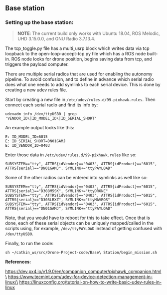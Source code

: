 ## Base station
### Setting up the base station:
>**NOTE**: The current build only works with Ubuntu 18.04, ROS Melodic, UHD 3.15.0.0, and GNU Radio 3.7.13.4.

The tcp_toggle.py file has a multi_usrp block which writes data via tcp loopback to the open-loop-accept-tcp.py file which has a ROS node built-in. 
ROS node looks for drone position, begins saving data from tcp, and triggers the payload computer. 

There are multiple serial radios that are used for enabling the autonomy pipeline. To avoid confusion, and to
define in advance which serial radio does what one needs to add symlinks to each serial device. This is done by creating a new udev rules file. 

Start by creating a new file in `/etc/udev/rules.d/99-pixhawk.rules`. Then connect each serial radio and find its info by:
```
udevadm info /dev/ttyUSB0 | grep 'VENDOR_ID\|ID_MODEL_ID\|ID_SERIAL_SHORT'
```
An example output looks like this:
```
E: ID_MODEL_ID=6015
E: ID_SERIAL_SHORT=DN01GAMJ
E: ID_VENDOR_ID=0403
```
Enter those data in `/etc/udev/rules.d/99-pixhawk.rules` like so:
```
SUBSYSTEM=="tty", ATTRS{idVendor}=="0403", ATTRS{idProduct}=="6015", ATTRS{serial}=="DN01GAMJ", SYMLINK+="ttyPAYLOAD"
```
Some of the other radios can be entered into symlinks as well like so:
```
SUBSYSTEM=="tty", ATTRS{idVendor}=="0403", ATTRS{idProduct}=="6015", ATTRS{serial}=="D308M5SK", SYMLINK+="ttyDRONE"
SUBSYSTEM=="tty", ATTRS{idVendor}=="0403", ATTRS{idProduct}=="6015", ATTRS{serial}=="D308LRXZ", SYMLINK+="ttyMAVROS"
SUBSYSTEM=="tty", ATTRS{idVendor}=="0403", ATTRS{idProduct}=="6015", ATTRS{serial}=="DN01GAMJ", SYMLINK+="ttyPAYLOAD"
```
Note, that you would have to reboot for this to take effect. Once that is done, each of these serial objects can be uniquely mapped/called in the scripts using, for example, `/dev/ttyPAYLOAD` instead of getting confused with `/dev/ttyUSB0`.

Finally, to run the code:
```
sh ~/catkin_ws/src/Drone-Project-code/Base\ Station/begin_mission.sh
```


**References:**

https://dev.px4.io/v1.9.0/en/companion_computer/pixhawk_companion.html\
https://www.tecmint.com/udev-for-device-detection-management-in-linux/\
https://linuxconfig.org/tutorial-on-how-to-write-basic-udev-rules-in-linux
